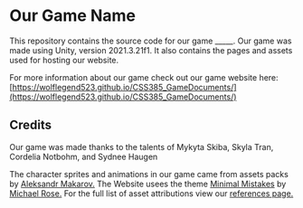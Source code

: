# Our Game Name

This repository contains the source code for our game _____. Our game was made using Unity, version 2021.3.21f1. It also contains the pages and assets used for hosting our website. 

For more information about our game check out our game website here: [https://wolflegend523.github.io/CSS385_GameDocuments/](https://wolflegend523.github.io/CSS385_GameDocuments/)

## Credits
Our game was made thanks to the talents of Mykyta Skiba, Skyla Tran, Cordelia Notbohm, and Sydnee Haugen

The character sprites and animations in our game came from assets packs by [Aleksandr Makarov.](https://iknowkingrabbit.itch.io/)
The Website usees the theme [Minimal Mistakes](https://mademistakes.com/work/jekyll-themes/minimal-mistakes/) by [Michael Rose.](https://mademistakes.com/about/)
For the full list of asset attributions view our [references page.](https://wolflegend523.github.io/CSS385_GameDocuments/references/) 
